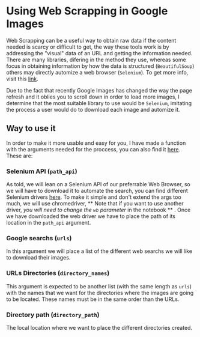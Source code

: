 # Using Web Scrapping in Google Images


Web Scrapping can be a useful way to obtain raw data if the content needed is scarcy or difficult to get, the way these tools work is by addressing the "visual" data of an URL and getting the information needed. There are many libraries, difering in the method they use, whereas some focus in obtaining information by how the data is  structured (`BeautifulSoup`) others may directly automize a web browser (`Selenium`). To get more info, visit this [link](https://medium.com/ymedialabs-innovation/web-scraping-using-beautiful-soup-and-selenium-for-dynamic-page-2f8ad15efe25).

Due to the fact that recently Google Images has changed the way the page refresh and it oblies you to scroll down in order to load more images, I determine that the most suitable library to use would be `Selenium`, imitating the process a user would do to download each image and automize it.

## Way to use it

In order to make it more usable and easy for you, I have made a function with the arguments needed for the proccess, you can also find it [here](Google_Images.ipynb). These are:

### Selenium API (`path_api`)

As told, we will lean on a Selenium API of our preferrable Web Browser, so we will have to download it to automate the search, you can find different Selenium drivers [here](https://www.selenium.dev/selenium/docs/api/javascript/index.html). To make it simple and don't extend the args too much, we will use chromedriver, ** Note that if you want to use another driver, _you will need to change the ``wb`` parameter_ in the notebook ** . Once we have downloaded the web driver we have to place the path of its location in the `path_api` argument.

### Google searchs (``urls``)

In this argument we will place a list of the different web searchs we will like to download their images. 


### URLs Directories (``directory_names``)

This argument is expected to be another list (with the same length as `urls`) with the names that we want for the directories where the images are going to be located. These names must be in the same order than the URLs.

### Directory path (``directory_path``)

The local location where we want to place the different directories created.
